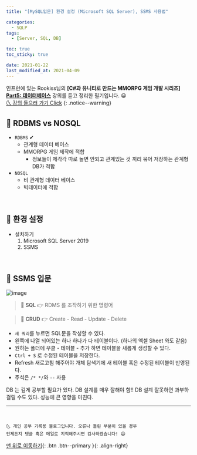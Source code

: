 ```yaml
---
title: "[MySQL입문] 환경 설정 (Microsoft SQL Server), SSMS 사용법"

categories:
  - SQLP
tags:
  - [Server, SQL, DB]

toc: true
toc_sticky: true

date: 2021-01-22
last_modified_at: 2021-04-09
---
```


인프런에 있는 Rookiss님의 **[C#과 유니티로 만드는 MMORPG 게임 개발 시리즈] <u>Part5: 데이터베이스</u>** 강의를 듣고 정리한 필기입니다. 😀  
[🌜 강의 들으러 가기 Click](https://www.inflearn.com/course/유니티-MMORPG-개발-part5)
{: .notice--warning}

## 🚀 RDBMS vs NOSQL

- `RDBMS` ✔
  - 관계형 데이터 베이스
  - MMORPG 게임 제작에 적합
    - 정보들이 제각각 따로 놀면 안되고 관계있는 것 끼리 묶어 저장하는 관계형 DB가 적합
- `NOSQL`
  - 비 관계형 데이터 베이스
  - 빅테이터에 적합

<br>

## 🚀 환경 설정

- 설치하기
  1. Microsoft SQL Server 2019
  2. SSMS

<br>

## 🚀 SSMS 입문

![image](https://user-images.githubusercontent.com/42318591/114130385-6fa2ea00-993b-11eb-8be2-0b8880f7801d.png)

> 📌 **SQL** 👉 RDMS 를 조작하기 위한 명령어

> 📌 **CRUD** 👉 Create - Read - Update - Delete

- `새 쿼리`를 누르면 SQL문을 작성할 수 있다.
- 왼쪽에 나열 되어있는 하나 하나가 다 테이블이다. (하나의 엑셀 Sheet 와도 같음)
- 원하는 폴더에 우클 - 테이블 - 추가 하면 테이블을 새롭게 생성할 수 있다.
- `Ctrl + S` 로 수정된 테이블을 저장한다.
- Refresh 새로고침 해주어야 개체 탐색기에 새 테이블 혹은 수정된 테이블이 반영된다.
- 주석은 `/* */`와 `--` 사용

DB 는 깊게 공부할 필요가 있다. DB 설계를 매우 잘해야 함!! DB 설계 잘못하면 과부하 걸릴 수도 있다. 성능에 큰 영향을 미친다.

---

<br>

    🌜 개인 공부 기록용 블로그입니다. 오류나 틀린 부분이 있을 경우
    언제든지 댓글 혹은 메일로 지적해주시면 감사하겠습니다! 😄

[맨 위로 이동하기](#){: .btn .btn--primary }{: .align-right}
